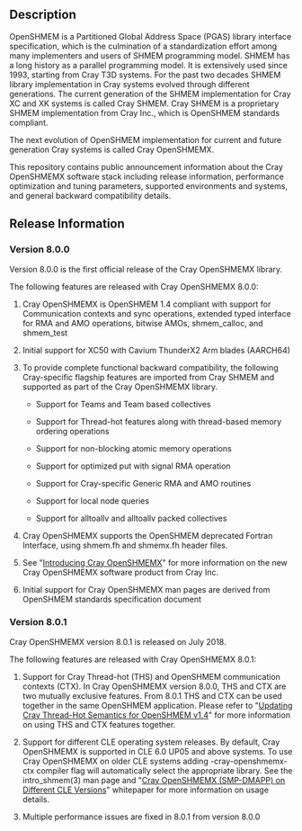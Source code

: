 ## Description
OpenSHMEM is a Partitioned Global Address Space (PGAS) library interface specification,
which is the culmination of a standardization effort among many implementers and users
of SHMEM programming model. SHMEM has a long history as a parallel programming model.
It is extensively used since 1993, starting from Cray T3D systems. For the past two
decades SHMEM library implementation in Cray systems evolved through different
generations. The current generation of the SHMEM implementation for Cray XC and XK
systems is called Cray SHMEM. Cray SHMEM is a proprietary SHMEM implementation from
Cray Inc., which is OpenSHMEM standards compliant.

The next evolution of OpenSHMEM implementation for current and future generation Cray
systems is called Cray OpenSHMEMX.

This repository contains public announcement information about the Cray OpenSHMEMX
software stack including release information, performance optimization
and tuning parameters, supported environments and systems, and general backward
compatibility details.


## Release Information

### Version 8.0.0
Version 8.0.0 is the first official release of the Cray OpenSHMEMX library.

The following features are released with Cray OpenSHMEMX 8.0.0:

1. Cray OpenSHMEMX is OpenSHMEM 1.4 compliant with support for Communication
contexts and sync operations, extended typed interface for RMA and AMO
operations, bitwise AMOs, shmem_calloc, and shmem_test

2. Initial support for XC50 with Cavium ThunderX2 Arm blades (AARCH64)

3. To provide complete functional backward compatibility, the following
Cray-specific flagship features are imported from Cray SHMEM and supported as
part of the Cray OpenSHMEMX library.

    * Support for Teams and Team based collectives

    * Support for Thread-hot features along with thread-based memory
    ordering operations

    * Support for non-blocking atomic memory operations

    * Support for optimized put with signal RMA operation

    * Support for Cray-specific Generic RMA and AMO routines

    * Support for local node queries

    * Support for alltoallv and alltoallv packed collectives

4. Cray OpenSHMEMX supports the OpenSHMEM deprecated Fortran Interface, using
shmem.fh and shmemx.fh header files.

5.  See "[Introducing Cray OpenSHMEMX](https://pe-cray.github.io/whitepapers/)"
for more information on the new Cray OpenSHMEMX software product from Cray Inc.

6. Initial support for Cray OpenSHMEMX man pages are derived from OpenSHMEM
standards specification document

### Version 8.0.1
Cray OpenSHMEMX version 8.0.1 is released on July 2018.

The following features are released with Cray OpenSHMEMX 8.0.1:

1. Support for Cray Thread-hot (THS) and OpenSHMEM communication contexts
(CTX). In Cray OpenSHMEMX version 8.0.0, THS and CTX are two mutually
exclusive features. From 8.0.1 THS and CTX can be used together in the same 
OpenSHMEM application. Please refer to "[Updating Cray Thread-Hot Semantics 
for OpenSHMEM v1.4](https://pe-cray.github.io/whitepapers/)" for 
more information on using THS and CTX features together.

2. Support for different CLE operating system releases. By default, Cray
OpenSHMEMX is supported in CLE 6.0 UP05 and above systems. To use Cray
OpenSHMEMX on older CLE systems adding -cray-openshmemx-ctx compiler flag
will automatically select the appropriate library. See the intro_shmem(3)
man page and "[Cray OpenSHMEMX (SMP-DMAPP) on Different CLE 
Versions](https://pe-cray.github.io/whitepapers/)" whitepaper for more 
information on usage details.

3. Multiple performance issues are fixed in 8.0.1 from version 8.0.0


